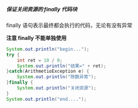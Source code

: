 ##### 保证关闭资源的 finally 代码块

finally 语句表示最终都会执行的代码，无论有没有异常

**注意 finally 不能单独使用**

```java
System.out.println("begin...");
try {
    int ret = 10 / 0;
    System.out.println("结果=" + ret);
}catch(ArithmetioException e) {
    System.out.println("除数异常");
}finally {
    System.out.println("关闭资源");
}
System.out.println("end....");
```

